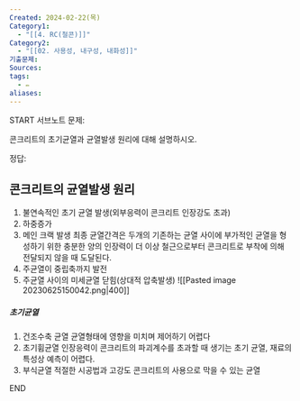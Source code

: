 ```yaml
---
Created: 2024-02-22(목)
Category1:
  - "[[4. RC(철콘)]]"
Category2:
  - "[[02. 사용성, 내구성, 내화성]]"
기출문제: 
Sources: 
tags:
  - ✏️
aliases:
---
```

START
서브노트
문제:  

콘크리트의 초기균열과 균열발생 원리에 대해 설명하시오.

정답: 
## 콘크리트의 균열발생 원리
1. 불연속적인 초기 균열 발생(외부응력이 콘크리트 인장강도 초과)
2. 하중증가
3. 메인 크랙 발생
	최종 균열간격은 두개의 기존하는 균열 사이에 부가적인 균열을 형성하기 위한 충분한 양의 인장력이 더 이상 철근으로부터 콘크리트로 부착에 의해 전달되지 않을 때 도달된다.
4. 주균열이 중립축까지 발전
5. 주균열 사이의 미세균열 닫힘(상대적 압축발생)
![[Pasted image 20230625150042.png|400]]
##### 초기균열
1. 건조수축 균열
	균열형태에 영향을 미치며 제어하기 어렵다
2. 초기휨균열
	인장응력이 콘크리트의 파괴계수를 초과할 때 생기는 초기 균열, 재료의 특성상 예측이 어렵다.
3. 부식균열
	적절한 시공법과 고강도 콘크리트의 사용으로 막을 수 있는 균열
<!--ID: 1687677737584-->
END


